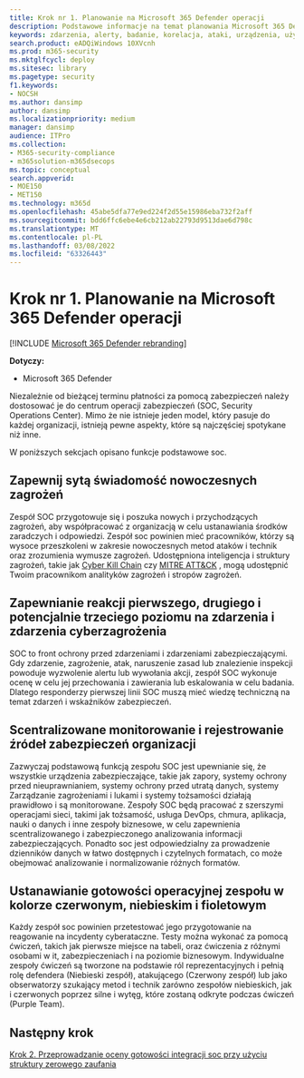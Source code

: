 ```yaml
---
title: Krok nr 1. Planowanie na Microsoft 365 Defender operacji
description: Podstawowe informacje na temat planowania Microsoft 365 Defender gotowości podczas integrowania Microsoft 365 Defender z operacjami zabezpieczeń.
keywords: zdarzenia, alerty, badanie, korelacja, ataki, urządzenia, użytkownicy, tożsamości, tożsamość, skrzynka pocztowa, poczta e-mail, 365, microsoft, m365, reagowanie na incydenty, cyberataki, zabezpieczenia, operacje zabezpieczeń, soc
search.product: eADQiWindows 10XVcnh
ms.prod: m365-security
ms.mktglfcycl: deploy
ms.sitesec: library
ms.pagetype: security
f1.keywords:
- NOCSH
ms.author: dansimp
author: dansimp
ms.localizationpriority: medium
manager: dansimp
audience: ITPro
ms.collection:
- M365-security-compliance
- m365solution-m365dsecops
ms.topic: conceptual
search.appverid:
- MOE150
- MET150
ms.technology: m365d
ms.openlocfilehash: 45abe5dfa77e9ed224f2d55e15986eba732f2aff
ms.sourcegitcommit: bdd6ffc6ebe4e6cb212ab22793d9513dae6d798c
ms.translationtype: MT
ms.contentlocale: pl-PL
ms.lasthandoff: 03/08/2022
ms.locfileid: "63326443"
---
```

# <a name="step-1-plan-for-microsoft-365-defender-operations-readiness"></a>Krok nr 1. Planowanie na Microsoft 365 Defender operacji

[!INCLUDE [Microsoft 365 Defender rebranding](../includes/microsoft-defender.md)]

**Dotyczy:**
- Microsoft 365 Defender

Niezależnie od bieżącej terminu płatności za pomocą zabezpieczeń należy dostosować je do centrum operacji zabezpieczeń (SOC, Security Operations Center). Mimo że nie istnieje jeden model, który pasuje do każdej organizacji, istnieją pewne aspekty, które są najczęściej spotykane niż inne. 

W poniższych sekcjach opisano funkcje podstawowe soc.

## <a name="provide-situational-awareness-of-modern-threats"></a>Zapewnij sytą świadomość nowoczesnych zagrożeń

Zespół SOC przygotowuje się i poszuka nowych i przychodzących zagrożeń, aby współpracować z organizacją w celu ustanawiania środków zaradczych i odpowiedzi. Zespół soc powinien mieć pracowników, którzy są wysoce przeszkoleni w zakresie nowoczesnych metod ataków i technik oraz zrozumienia  wymusze zagrożeń. Udostępniona inteligencja i struktury zagrożeń, takie jak [Cyber Kill Chain](https://www.microsoft.com/security/blog/2016/11/28/disrupting-the-kill-chain/) czy [MITRE ATT&CK](https://attack.mitre.org/) , mogą udostępnić Twoim pracownikom analityków zagrożeń i stropów zagrożeń.

## <a name="provide-first-second-and-potentially-third-level-responses-to-cyber-incidents-and-events"></a>Zapewnianie reakcji pierwszego, drugiego i potencjalnie trzeciego poziomu na zdarzenia i zdarzenia cyberzagrożenia

SOC to front ochrony przed zdarzeniami i zdarzeniami zabezpieczającymi. Gdy zdarzenie, zagrożenie, atak, naruszenie zasad lub znalezienie inspekcji powoduje wyzwolenie alertu lub wywołania akcji, zespół SOC wykonuje ocenę w celu jej przechowania i zawierania lub eskalowania w celu badania. Dlatego responderzy pierwszej linii SOC muszą mieć wiedzę techniczną na temat zdarzeń i wskaźników zabezpieczeń.

## <a name="centralize-monitoring-and-logging-of-your-organizations-security-sources"></a>Scentralizowane monitorowanie i rejestrowanie źródeł zabezpieczeń organizacji 

Zazwyczaj podstawową funkcją zespołu SOC jest upewnianie się, że wszystkie urządzenia zabezpieczające, takie jak zapory, systemy ochrony przed nieuprawnianiem, systemy ochrony przed utratą danych, systemy Zarządzanie zagrożeniami i lukami i systemy tożsamości działają prawidłowo i są monitorowane. Zespoły SOC będą pracować z szerszymi operacjami sieci, takimi jak tożsamość, usługa DevOps, chmura, aplikacja, nauki o danych i inne zespoły biznesowe, w celu zapewnienia scentralizowanego i zabezpieczonego analizowania informacji zabezpieczających. Ponadto soc jest odpowiedzialny za prowadzenie dzienników danych w łatwo dostępnych i czytelnych formatach, co może obejmować analizowanie i normalizowanie różnych formatów.

## <a name="establish-red-blue-and-purple-team-operational-readiness"></a>Ustanawianie gotowości operacyjnej zespołu w kolorze czerwonym, niebieskim i fioletowym

Każdy zespół soc powinien przetestować jego przygotowanie na reagowanie na incydenty cyberataczne. Testy można wykonać za pomocą ćwiczeń, takich jak pierwsze miejsce na tabeli, oraz ćwiczenia z różnymi osobami w it, zabezpieczeniach i na poziomie biznesowym. Indywidualne zespoły ćwiczeń są tworzone na podstawie ról reprezentacyjnych i pełnią rolę defendera (Niebieski zespół), atakującego (Czerwony zespół) lub jako obserwatorzy szukający metod i technik zarówno zespołów niebieskich, jak i czerwonych poprzez silne i wytęg, które zostaną odkryte podczas ćwiczeń (Purple Team).

## <a name="next-step"></a>Następny krok

[Krok 2. Przeprowadzanie oceny gotowości integracji soc przy użyciu struktury zerowego zaufania](integrate-microsoft-365-defender-secops-readiness.md)
